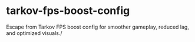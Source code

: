 # tarkov-fps-boost-config
Escape from Tarkov FPS boost config for smoother gameplay, reduced lag, and optimized visuals./
